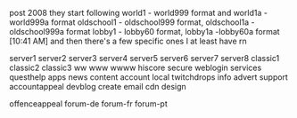 post 2008 they start following
world1 - world999 format and world1a - world999a format
oldschool1 - oldschool999 format, oldschool1a - oldschool999a format
lobby1 - lobby60 format, lobby1a -lobby60a format
[10:41 AM]
and then there's a few specific ones I at least have rn

server1
server2
server3
server4
server5
server6
server7
server8
classic1
classic2
classic3
ww
www
wwww
hiscore
secure
weblogin
services
questhelp
apps
news
content
account
local
twitchdrops
info
advert
support
accountappeal
devblog
create
email
cdn
design

offenceappeal
forum-de
forum-fr
forum-pt
